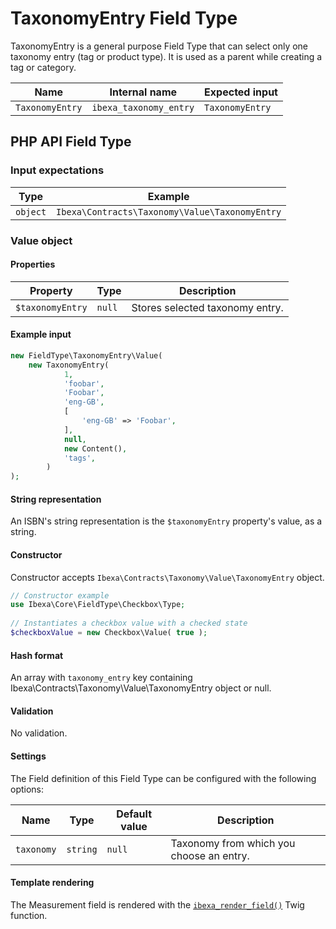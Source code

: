 # TaxonomyEntry Field Type

TaxonomyEntry is a general purpose Field Type that can select only one taxonomy entry (tag or product type). 
It is used as a parent while creating a tag or category.

| Name           | Internal name         | Expected input |
|----------------|-----------------------|----------------|
| `TaxonomyEntry`| `ibexa_taxonomy_entry`| `TaxonomyEntry`|

## PHP API Field Type 

### Input expectations

| Type    | Example         |
|---------|-----------------|
| `object` | `Ibexa\Contracts\Taxonomy\Value\TaxonomyEntry`|

### Value object

#### Properties

|Property|Type|Description|
|--------|----|-----------|
|`$taxonomyEntry`|`null`|Stores selected taxonomy entry.|

#### Example input

``` php
new FieldType\TaxonomyEntry\Value(
	new TaxonomyEntry(
            1,
            'foobar',
            'Foobar',
            'eng-GB',
            [
                'eng-GB' => 'Foobar',
            ],
            null,
            new Content(),
            'tags',
        )
);
```
#### String representation

An ISBN's string representation is the `$taxonomyEntry` property's value, as a string.

#### Constructor

Constructor accepts `Ibexa\Contracts\Taxonomy\Value\TaxonomyEntry` object.

``` php
// Constructor example
use Ibexa\Core\FieldType\Checkbox\Type;
 
// Instantiates a checkbox value with a checked state
$checkboxValue = new Checkbox\Value( true );
```

#### Hash format

An array with `taxonomy_entry` key containing Ibexa\Contracts\Taxonomy\Value\TaxonomyEntry object or null.

#### Validation

No validation.

#### Settings

The Field definition of this Field Type can be configured with the following options:

|Name|Type|Default value|Description|
|------|------|------|------|
|`taxonomy`|`string`|`null`|Taxonomy from which you choose an entry.|

#### Template rendering

The Measurement field is rendered with the [`ibexa_render_field()`](field_twig_functions.md#ibexa_render_field) Twig function.